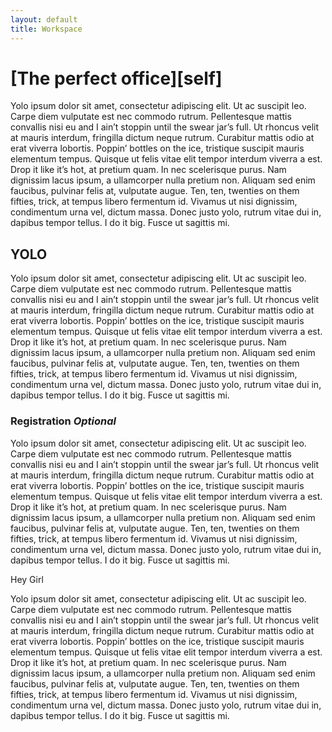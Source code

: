```yaml
---
layout: default
title: Workspace
---
```


# [The perfect office][self]

Yolo ipsum dolor sit amet, consectetur adipiscing elit. Ut ac suscipit leo. Carpe diem vulputate est nec commodo rutrum. Pellentesque mattis convallis nisi eu and I ain’t stoppin until the swear jar’s full. Ut rhoncus velit at mauris interdum, fringilla dictum neque rutrum. Curabitur mattis odio at erat viverra lobortis. Poppin’ bottles on the ice, tristique suscipit mauris elementum tempus. Quisque ut felis vitae elit tempor interdum viverra a est. Drop it like it’s hot, at pretium quam. In nec scelerisque purus. Nam dignissim lacus ipsum, a ullamcorper nulla pretium non. Aliquam sed enim faucibus, pulvinar felis at, vulputate augue. Ten, ten, twenties on them fifties, trick, at tempus libero fermentum id. Vivamus ut nisi dignissim, condimentum urna vel, dictum massa. Donec justo yolo, rutrum vitae dui in, dapibus tempor tellus. I do it big. Fusce ut sagittis mi.

## YOLO

Yolo ipsum dolor sit amet, consectetur adipiscing elit. Ut ac suscipit leo. Carpe diem vulputate est nec commodo rutrum. Pellentesque mattis convallis nisi eu and I ain’t stoppin until the swear jar’s full. Ut rhoncus velit at mauris interdum, fringilla dictum neque rutrum. Curabitur mattis odio at erat viverra lobortis. Poppin’ bottles on the ice, tristique suscipit mauris elementum tempus. Quisque ut felis vitae elit tempor interdum viverra a est. Drop it like it’s hot, at pretium quam. In nec scelerisque purus. Nam dignissim lacus ipsum, a ullamcorper nulla pretium non. Aliquam sed enim faucibus, pulvinar felis at, vulputate augue. Ten, ten, twenties on them fifties, trick, at tempus libero fermentum id. Vivamus ut nisi dignissim, condimentum urna vel, dictum massa. Donec justo yolo, rutrum vitae dui in, dapibus tempor tellus. I do it big. Fusce ut sagittis mi.

### Registration _Optional_

Yolo ipsum dolor sit amet, consectetur adipiscing elit. Ut ac suscipit leo. Carpe diem vulputate est nec commodo rutrum. Pellentesque mattis convallis nisi eu and I ain’t stoppin until the swear jar’s full. Ut rhoncus velit at mauris interdum, fringilla dictum neque rutrum. Curabitur mattis odio at erat viverra lobortis. Poppin’ bottles on the ice, tristique suscipit mauris elementum tempus. Quisque ut felis vitae elit tempor interdum viverra a est. Drop it like it’s hot, at pretium quam. In nec scelerisque purus. Nam dignissim lacus ipsum, a ullamcorper nulla pretium non. Aliquam sed enim faucibus, pulvinar felis at, vulputate augue. Ten, ten, twenties on them fifties, trick, at tempus libero fermentum id. Vivamus ut nisi dignissim, condimentum urna vel, dictum massa. Donec justo yolo, rutrum vitae dui in, dapibus tempor tellus. I do it big. Fusce ut sagittis mi.

Hey Girl

Yolo ipsum dolor sit amet, consectetur adipiscing elit. Ut ac suscipit leo. Carpe diem vulputate est nec commodo rutrum. Pellentesque mattis convallis nisi eu and I ain’t stoppin until the swear jar’s full. Ut rhoncus velit at mauris interdum, fringilla dictum neque rutrum. Curabitur mattis odio at erat viverra lobortis. Poppin’ bottles on the ice, tristique suscipit mauris elementum tempus. Quisque ut felis vitae elit tempor interdum viverra a est. Drop it like it’s hot, at pretium quam. In nec scelerisque purus. Nam dignissim lacus ipsum, a ullamcorper nulla pretium non. Aliquam sed enim faucibus, pulvinar felis at, vulputate augue. Ten, ten, twenties on them fifties, trick, at tempus libero fermentum id. Vivamus ut nisi dignissim, condimentum urna vel, dictum massa. Donec justo yolo, rutrum vitae dui in, dapibus tempor tellus. I do it big. Fusce ut sagittis mi.